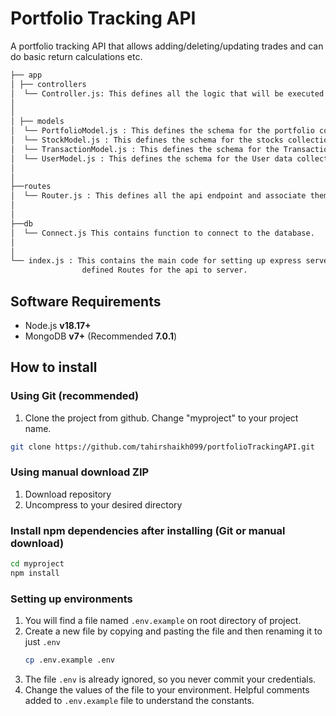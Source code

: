 # Portfolio Tracking API

A portfolio tracking API that allows adding/deleting/updating trades and can do basic return calculations etc.


```bash
├── app
│ ├── controllers
│  └── Controller.js: This defines all the logic that will be executed based on the particular endpoint of the api.
│
│
│ ├── models
│  └── PortfolioModel.js : This defines the schema for the portfolio containing a collection of stocks.
│  └── StockModel.js : This defines the schema for the stocks collection.
│  └── TransactionModel.js : This defines the schema for the Transaction (BUY/SELL) stocks collection.
│  └── UserModel.js : This defines the schema for the User data collection.  
│
│
├──routes
│  └── Router.js : This defines all the api endpoint and associate them with the Function of the endpoint defined in the controllers.
│
│
├──db
│  └── Connect.js This contains function to connect to the database.
│
│
└── index.js : This contains the main code for setting up express server and It also contains Code to establish connection with the Database. It also connect all   
                defined Routes for the api to server.
```


## Software Requirements

- Node.js **v18.17+**
- MongoDB **v7+** (Recommended **7.0.1**)

## How to install

### Using Git (recommended)

1.  Clone the project from github. Change "myproject" to your project name.

```bash
git clone https://github.com/tahirshaikh099/portfolioTrackingAPI.git
```

### Using manual download ZIP

1.  Download repository
2.  Uncompress to your desired directory

### Install npm dependencies after installing (Git or manual download)

```bash
cd myproject
npm install
```

### Setting up environments

1.  You will find a file named `.env.example` on root directory of project.
2.  Create a new file by copying and pasting the file and then renaming it to just `.env`
    ```bash
    cp .env.example .env
    ```
3.  The file `.env` is already ignored, so you never commit your credentials.
4.  Change the values of the file to your environment. Helpful comments added to `.env.example` file to understand the constants.
